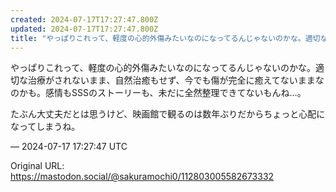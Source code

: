 ```yaml
---
created: 2024-07-17T17:27:47.800Z
updated: 2024-07-17T17:27:47.800Z
title: "やっぱりこれって、軽度の心的外傷みたいなのになってるんじゃないのかな。適切な治療がされないまま、自然治癒もせず、今でも傷が完全に癒えてないままなのかも。感情もS[...]"
---
```


<p>やっぱりこれって、軽度の心的外傷みたいなのになってるんじゃないのかな。適切な治療がされないまま、自然治癒もせず、今でも傷が完全に癒えてないままなのかも。感情もSSSのストーリーも、未だに全然整理できてないもんね…。</p><p>たぶん大丈夫だとは思うけど、映画館で観るのは数年ぶりだからちょっと心配になってしまうね。</p>

&mdash; 2024-07-17 17:27:47 UTC

Original URL: https://mastodon.social/@sakuramochi0/112803005582673332
